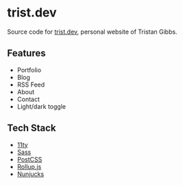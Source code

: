 # trist.dev

Source code for [trist.dev](https://trist.dev), personal website of Tristan Gibbs.

## Features

- Portfolio
- Blog
- RSS Feed
- About
- Contact
- Light/dark toggle


## Tech Stack

- [11ty](https://www.11ty.dev/)
- [Sass](https://sass-lang.com/)
- [PostCSS](https://postcss.org/)
- [Rollup.js](https://rollupjs.org/guide/en/)
- [Nunjucks](https://mozilla.github.io/nunjucks/)

